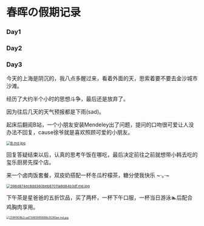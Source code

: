 # 春晖の假期记录

### Day1

### Day2

### Day3

今天的上海是阴沉的，我八点多醒过来，看着外面的天，思索着要不要去金沙城市沙滩。

经历了大约半个小时的思想斗争，最后还是放弃了。

因为往后几天的天气预报都是下雨(sad)。

起床后翻阅B站，一个小朋友安装Mendeley出了问题，提问的口吻很可爱让人没办法不回复，cause徐爷就是喜欢照顾可爱的小朋友。

[<img src="https://img.xuchunhui.top/images/2021/08/11/B.md.jpg" alt="B.md.jpg" style="zoom: 67%;" />](https://img.xuchunhui.top/image/XA92)

回复答疑结束以后，认真的思考午饭在哪吃，最后决定前往之前就想带小韩去吃的玺乐厨房先探个店。

来一个卤肉饭套餐，双皮奶搭配一杯冬瓜柠檬茶，糖分使我快乐  ~·。·~

[<img src="https://img.xuchunhui.top/images/2021/08/12/396d874ec8dd360beb87011a8d84b3df.md.jpg" alt="396d874ec8dd360beb87011a8d84b3df.md.jpg" style="zoom:67%;" />](https://img.xuchunhui.top/image/XYe7)

下午茶是星爸爸的五折饮品，买了两杯，一杯下午口服，一杯当日游泳🏊‍后配合鸡胸肉享用。

[<img src="https://img.xuchunhui.top/images/2021/08/12/259ff909b2cad73465995688b3f290ae.md.jpg" alt="259ff909b2cad73465995688b3f290ae.md.jpg" style="zoom:50%;" />](https://img.xuchunhui.top/image/Xp7E)

